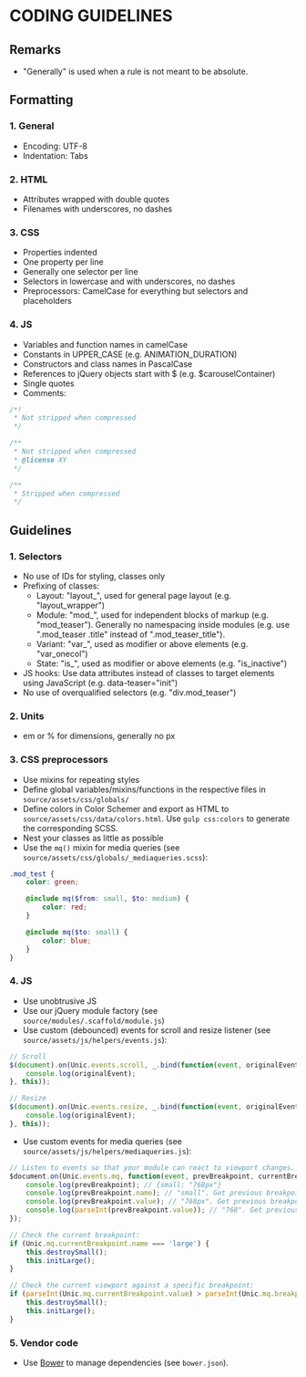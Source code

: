 # CODING GUIDELINES

## Remarks

* "Generally" is used when a rule is not meant to be absolute.


## Formatting

### 1. General
* Encoding: UTF-8
* Indentation: Tabs

### 2. HTML
* Attributes wrapped with double quotes
* Filenames with underscores, no dashes

### 3. CSS
* Properties indented
* One property per line
* Generally one selector per line
* Selectors in lowercase and with underscores, no dashes
* Preprocessors: CamelCase for everything but selectors and placeholders

### 4. JS
* Variables and function names in camelCase
* Constants in UPPER_CASE (e.g. ANIMATION_DURATION)
* Constructors and class names in PascalCase
* References to jQuery objects start with $ (e.g. $carouselContainer)
* Single quotes
* Comments:

```js
/*!
 * Not stripped when compressed
 */

/**
 * Not stripped when compressed
 * @license XY
 */

/**
 * Stripped when compressed  
 */
```


## Guidelines

### 1. Selectors
* No use of IDs for styling, classes only
* Prefixing of classes:
	* Layout: "layout\_", used for general page layout (e.g. "layout\_wrapper")
	* Module: "mod\_", used for independent blocks of markup (e.g. "mod\_teaser"). Generally no namespacing inside modules (e.g. use ".mod\_teaser .title" instead of ".mod\_teaser\_title").
	* Variant: "var\_", used as modifier or above elements (e.g. "var\_onecol")
	* State: "is\_", used as modifier or above elements (e.g. "is\_inactive")
* JS hooks: Use data attributes instead of classes to target elements using JavaScript (e.g. data-teaser="init")
* No use of overqualified selectors (e.g. "div.mod\_teaser")

### 2. Units
* em or % for dimensions, generally no px

### 3. CSS preprocessors
* Use mixins for repeating styles
* Define global variables/mixins/functions in the respective files in ```source/assets/css/globals/```
* Define colors in Color Schemer and export as HTML to ```source/assets/css/data/colors.html```. Use ```gulp css:colors``` to generate the corresponding SCSS.
* Nest your classes as little as possible
* Use the ```mq()``` mixin for media queries (see ```source/assets/css/globals/_mediaqueries.scss```):

```scss
.mod_test {
	color: green;

	@include mq($from: small, $to: medium) {
		color: red;
	}

	@include mq($to: small) {
		color: blue;
	}
}
```

### 4. JS
* Use unobtrusive JS
* Use our jQuery module factory (see ```source/modules/.scaffold/module.js```)
* Use custom (debounced) events for scroll and resize listener (see ```source/assets/js/helpers/events.js```):

```js
// Scroll
$(document).on(Unic.events.scroll, _.bind(function(event, originalEvent) {
	console.log(originalEvent);
}, this));

// Resize
$(document).on(Unic.events.resize, _.bind(function(event, originalEvent) {
	console.log(originalEvent);
}, this));
```

* Use custom events for media queries (see ```source/assets/js/helpers/mediaqueries.js```):

```js
// Listen to events so that your module can react to viewport changes. They are debounced already (using Unic.events.resize):
$document.on(Unic.events.mq, function(event, prevBreakpoint, currentBreakpoint) {
	console.log(prevBreakpoint); // {small: "768px"}
	console.log(prevBreakpoint.name); // "small". Get previous breakpoint name.
	console.log(prevBreakpoint.value); // "768px". Get previous breakpoint size as string.
	console.log(parseInt(prevBreakpoint.value)); // "768". Get previous breakpoint size as number.
});

// Check the current breakpoint:
if (Unic.mq.currentBreakpoint.name === 'large') {
	this.destroySmall();
	this.initLarge();
}

// Check the current viewport against a specific breakpoint:
if (parseInt(Unic.mq.currentBreakpoint.value) > parseInt(Unic.mq.breakpoints.small)) {
	this.destroySmall();
	this.initLarge();
}
```

### 5. Vendor code
* Use [Bower](http://bower.io) to manage dependencies (see ```bower.json```).
